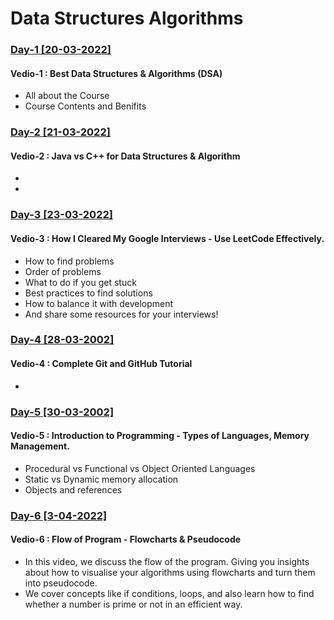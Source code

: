 # Data Structures Algorithms

### [Day-1 [20-03-2022]](https://www.youtube.com/watch?v=rZ41y93P2Qo&list=PL9gnSGHSqcnr_DxHsP7AW9ftq0AtAyYqJ&index=1&ab_channel=KunalKushwaha) 
#### Vedio-1 : Best Data Structures & Algorithms (DSA) 

- All about the Course
- Course Contents and Benifits 

### [Day-2 [21-03-2022]](https://www.youtube.com/watch?v=Nckx9qMy_kw&list=PL9gnSGHSqcnr_DxHsP7AW9ftq0AtAyYqJ&index=2&ab_channel=KunalKushwaha) 
#### Vedio-2 : Java vs C++ for Data Structures & Algorithm

-
-

### [Day-3 [23-03-2022]](https://www.youtube.com/watch?v=waGfV-IoOt8&list=PL9gnSGHSqcnr_DxHsP7AW9ftq0AtAyYqJ&index=3&ab_channel=KunalKushwaha) 
#### Vedio-3 : How I Cleared My Google Interviews - Use LeetCode Effectively.

- How to find problems
- Order of problems
- What to do if you get stuck
- Best practices to find solutions
- How to balance it with development
- And share some resources for your interviews!


### [Day-4 [28-03-2002]](https://www.youtube.com/watch?v=apGV9Kg7ics&list=PL9gnSGHSqcnr_DxHsP7AW9ftq0AtAyYqJ&index=4&ab_channel=KunalKushwaha)
#### Vedio-4 : Complete Git and GitHub Tutorial

-

### [Day-5 [30-03-2002]](https://www.youtube.com/watch?v=wn49bJOYAZM&list=PL9gnSGHSqcnr_DxHsP7AW9ftq0AtAyYqJ&index=5&ab_channel=KunalKushwaha)
#### Vedio-5 : Introduction to Programming - Types of Languages, Memory Management.

- Procedural vs Functional vs Object Oriented Languages
- Static vs Dynamic memory allocation
- Objects and references

### [Day-6 [3-04-2022]](https://www.youtube.com/watch?v=lhELGQAV4gg&list=PL9gnSGHSqcnr_DxHsP7AW9ftq0AtAyYqJ&index=6&ab_channel=KunalKushwaha)
#### Vedio-6 : Flow of Program - Flowcharts & Pseudocode

- In this video, we discuss the flow of the program. Giving you insights about how to visualise your algorithms using flowcharts and turn them into pseudocode.
- We cover concepts like if conditions, loops, and also learn how to find whether a number is prime or not in an efficient way.

